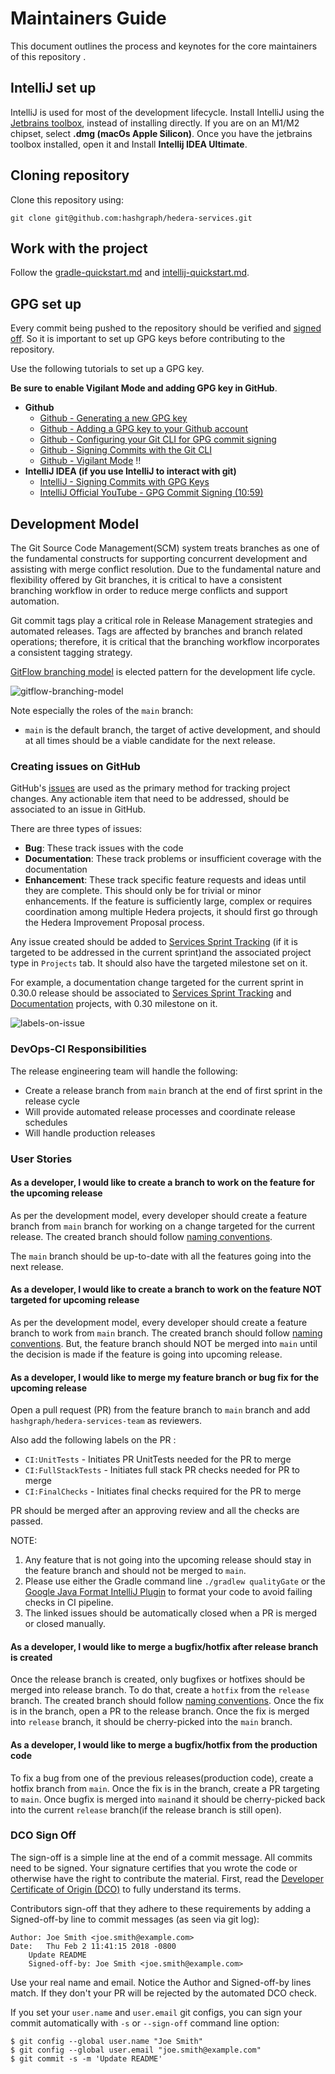 # Maintainers Guide

This document outlines the process and keynotes for the core maintainers of this repository .

## IntelliJ set up

IntelliJ is used for most of the development lifecycle. Install IntelliJ using the
[Jetbrains toolbox](https://www.jetbrains.com/lp/toolbox/), instead of installing directly. If you
are on an M1/M2 chipset, select **.dmg (macOs Apple Silicon)**. Once you have the jetbrains toolbox
installed, open it and Install **Intellij IDEA Ultimate**.

## Cloning repository

Clone this repository using:

```
git clone git@github.com:hashgraph/hedera-services.git
```

## Work with the project

Follow the [gradle-quickstart.md](gradle-quickstart.md) and
[intellij-quickstart.md](intellij-quickstart.md).

## GPG set up

Every commit being pushed to the repository should be verified and [signed off](#dco-sign-off). So
it is important to set up GPG keys before contributing to the repository.

Use the following tutorials to set up a GPG key.

**Be sure to enable Vigilant Mode and adding GPG key in GitHub**.

- **Github**
  - [Github - Generating a new GPG key](https://docs.github.com/en/authentication/managing-commit-signature-verification/generating-a-new-gpg-key)
  - [Github - Adding a GPG key to your Github account](https://docs.github.com/en/authentication/managing-commit-signature-verification/adding-a-gpg-key-to-your-github-account)
  - [Github - Configuring your Git CLI for GPG commit signing](https://docs.github.com/en/authentication/managing-commit-signature-verification/telling-git-about-your-signing-key)
  - [Github - Signing Commits with the Git CLI](https://docs.github.com/en/authentication/managing-commit-signature-verification/signing-commits)
  - [Github - Vigilant Mode](https://docs.github.com/en/authentication/managing-commit-signature-verification/displaying-verification-statuses-for-all-of-your-commits)
    ‼️
- **IntelliJ IDEA (if you use IntelliJ to interact with git)**
  - [IntelliJ - Signing Commits with GPG Keys](https://www.jetbrains.com/help/idea/set-up-GPG-commit-signing.html)
  - [IntelliJ Official YouTube - GPG Commit Signing (10:59)](https://youtu.be/RBhz-8fZN9A?t=659)

## Development Model

The Git Source Code Management(SCM) system treats branches as one of the fundamental constructs for
supporting concurrent development and assisting with merge conflict resolution. Due to the
fundamental nature and flexibility offered by Git branches, it is critical to have a consistent
branching workflow in order to reduce merge conflicts and support automation.

Git commit tags play a critical role in Release Management strategies and automated releases. Tags
are affected by branches and branch related operations; therefore, it is critical that the branching
workflow incorporates a consistent tagging strategy.

[GitFlow branching model](https://nvie.com/posts/a-successful-git-branching-model/) is elected
pattern for the development life cycle.

![gitflow-branching-model](./assets/gitflow-branching-model.png)

Note especially the roles of the `main` branch:

- `main` is the default branch, the target of active development, and should at all times
  should be a viable candidate for the next release.

### Creating issues on GitHub

GitHub's [issues](https://github.com/hashgraph/hedera-services/issues) are used as the primary
method for tracking project changes. Any actionable item that need to be addressed, should be
associated to an issue in GitHub.

There are three types of issues:

- **Bug**: These track issues with the code
- **Documentation**: These track problems or insufficient coverage with the documentation
- **Enhancement**: These track specific feature requests and ideas until they are complete. This
  should only be for trivial or minor enhancements. If the feature is sufficiently large, complex
  or requires coordination among multiple Hedera projects, it should first go through the Hedera
  Improvement Proposal process.

Any issue created should be added to
[Services Sprint Tracking](https://github.com/orgs/hashgraph/projects/13) (if it is targeted to be
addressed in the current sprint)and the associated project type in `Projects` tab. It should also
have the targeted milestone set on it.

For example, a documentation change targeted for the current sprint in 0.30.0 release should be
associated to [Services Sprint Tracking](https://github.com/orgs/hashgraph/projects/13) and
[Documentation](https://github.com/hashgraph/hedera-services/projects/32#card-85521291) projects,
with 0.30 milestone on it.

![labels-on-issue](./assets/labels-on-issue.png)

### DevOps-CI Responsibilities

The release engineering team will handle the following:

- Create a release branch from `main` branch at the end of first sprint in the release cycle
- Will provide automated release processes and coordinate release schedules
- Will handle production releases

### User Stories

#### As a developer, I would like to create a branch to work on the feature for the upcoming release

As per the development model, every developer should create a feature branch from `main` branch
for working on a change targeted for the current release. The created branch should follow
[naming conventions](branch-naming-conventions.md).

The `main` branch should be up-to-date with all the features going into the next release.

#### As a developer, I would like to create a branch to work on the feature NOT targeted for upcoming release

As per the development model, every developer should create a feature branch to work from `main`
branch. The created branch should follow [naming conventions](branch-naming-conventions.md). But,
the feature branch should NOT be merged into `main` until the decision is made if the feature is
going into upcoming release.

#### As a developer, I would like to merge my feature branch or bug fix for the upcoming release

Open a pull request (PR) from the feature branch to `main` branch and add
`hashgraph/hedera-services-team` as reviewers.

Also add the following labels on the PR :

- `CI:UnitTests` - Initiates PR UnitTests needed for the PR to merge
- `CI:FullStackTests` - Initiates full stack PR checks needed for PR to merge
- `CI:FinalChecks` - Initiates final checks required for the PR to merge

PR should be merged after an approving review and all the checks are passed.

NOTE:

1. Any feature that is not going into the upcoming release should stay in the feature branch and
   should not be merged to `main`.
2. Please use either the Gradle command line `./gradlew qualityGate` or the
   [Google Java Format IntelliJ Plugin](https://github.com/google/google-java-format#intellij-android-studio-and-other-jetbrains-ides)
   to format your code to avoid failing checks in CI pipeline.
3. The linked issues should be automatically closed when a PR is merged or closed manually.

#### As a developer, I would like to merge a bugfix/hotfix after release branch is created

Once the release branch is created, only bugfixes or hotfixes should be merged into release branch.
To do that, create a `hotfix` from the `release` branch. The created branch should follow
[naming conventions](branch-naming-conventions.md). Once the fix is in the branch, open a PR to the
release branch. Once the fix is merged into `release` branch, it should be cherry-picked into the
`main` branch.

#### As a developer, I would like to merge a bugfix/hotfix from the production code

To fix a bug from one of the previous releases(production code), create a hotfix branch from `main`.
Once the fix is in the branch, create a PR targeting to `main`. Once bugfix is merged into `main`and
it should be cherry-picked back into the current `release` branch(if the release branch is still
open).

### DCO Sign Off

The sign-off is a simple line at the end of a commit message. All commits need to be signed. Your
signature certifies that you wrote the code or otherwise have the right to contribute the material.
First, read the [Developer Certificate of Origin (DCO)](https://developercertificate.org/) to fully
understand its terms.

Contributors sign-off that they adhere to these requirements by adding a Signed-off-by line to
commit messages (as seen via git log):

```
Author: Joe Smith <joe.smith@example.com>
Date:   Thu Feb 2 11:41:15 2018 -0800
    Update README
    Signed-off-by: Joe Smith <joe.smith@example.com>
```

Use your real name and email. Notice the Author and Signed-off-by lines match. If they don't your PR
will be rejected by the automated DCO check.

If you set your `user.name` and `user.email` git configs, you can sign your commit automatically
with `-s` or `--sign-off` command line option:

```
$ git config --global user.name "Joe Smith"
$ git config --global user.email "joe.smith@example.com"
$ git commit -s -m 'Update README'
```
